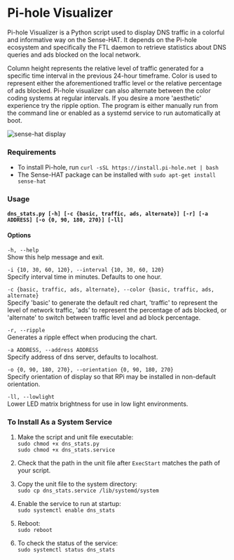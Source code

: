 # Pi-hole Visualizer  
Pi-hole Visualizer is a Python script used to display DNS traffic in a colorful and informative way on the Sense-HAT. It depends on the Pi-hole ecosystem and specifically the FTL daemon to retrieve statistics about DNS queries and ads blocked on the local network.  

Column height represents the relative level of traffic generated for a specific time interval in the previous 24-hour timeframe. Color is used to represent either the aforementioned traffic level or the relative percentage of ads blocked. Pi-hole visualizer can also alternate between the color coding systems at regular intervals. If you desire a more 'aesthetic' experience try the ripple option. The program is either manually run from the command line or enabled as a systemd service to run automatically at boot.  

![sense-hat display](https://github.com/simianAstronaut/pi-hole-visualizer/blob/master/images/sense_hat.gif)

### Requirements
* To install Pi-hole, run `curl -sSL https://install.pi-hole.net | bash`
* The Sense-HAT package can be installed with `sudo apt-get install sense-hat`  

### Usage
**`dns_stats.py [-h] [-c {basic, traffic, ads, alternate}] [-r] [-a ADDRESS] [-o {0, 90, 180, 270}] [-ll]`**  

#### Options  
`-h, --help`  
Show this help message and exit.  

`-i {10, 30, 60, 120}, --interval {10, 30, 60, 120}`  
Specify interval time in minutes. Defaults to one hour.

`-c {basic, traffic, ads, alternate}, --color {basic, traffic, ads, alternate}`  
Specify 'basic' to generate the default red chart, 'traffic' to represent the level of network traffic, 'ads' to represent the percentage of ads blocked, or 'alternate' to switch between traffic level and ad block percentage.  

`-r, --ripple`  
Generates a ripple effect when producing the chart.  

`-a ADDRESS, --address ADDRESS`  
Specify address of dns server, defaults to localhost.

`-o {0, 90, 180, 270}, --orientation {0, 90, 180, 270}`  
Specify orientation of display so that RPi may be installed in non-default orientation.

`-ll, --lowlight`  
Lower LED matrix brightness for use in low light environments.

 ### To Install As a System Service  
 1. Make the script and unit file executable:  
 `sudo chmod +x dns_stats.py`  
 `sudo chmod +x dns_stats.service`  
 
 2. Check that the path in the unit file after `ExecStart` matches the path of your script.  
 
 3. Copy the unit file to the system directory:  
 `sudo cp dns_stats.service /lib/systemd/system`  
 
 4. Enable the service to run at startup:  
 `sudo systemctl enable dns_stats`  
 
 5. Reboot:  
 `sudo reboot`  
 
 6. To check the status of the service:  
 `sudo systemctl status dns_stats`
